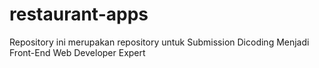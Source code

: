 # restaurant-apps
Repository ini merupakan repository untuk Submission Dicoding Menjadi Front-End Web Developer Expert
